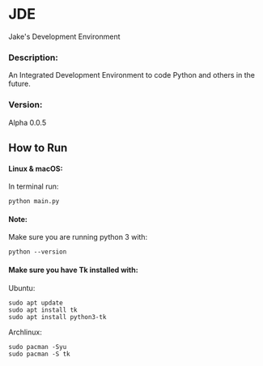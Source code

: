 # JDE
Jake's Development Environment

### Description:
An Integrated Development Environment to code Python and others in the future.

### Version:
Alpha 0.0.5

## How to Run
#### Linux & macOS:
In terminal run:
```
python main.py
```
#### Note:
Make sure you are running python 3 with:
```
python --version
```
#### Make sure you have Tk installed with:

Ubuntu:
```
sudo apt update
sudo apt install tk
sudo apt install python3-tk
```

Archlinux:
```
sudo pacman -Syu
sudo pacman -S tk
```
